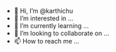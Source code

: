 - 👋 Hi, I’m @karthichu
- 👀 I’m interested in ...
- 🌱 I’m currently learning ...
- 💞️ I’m looking to collaborate on ...
- 📫 How to reach me ...

<!---
karthichu/karthichu is a ✨ special ✨ repository because its `README.md` (this file) appears on your GitHub profile.
You can click the Preview link to take a look at your changes.
--->
